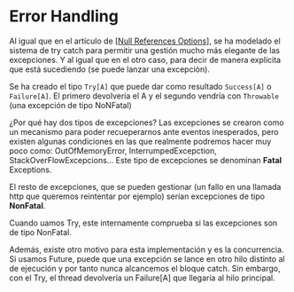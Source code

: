 # Error Handling

Al igual que en el artículo de [[Null References Options]], se ha modelado el sistema de try catch para permitir una gestión mucho más elegante de las excepciones. Y al igual que en el otro caso, para decir de manera explícita que está sucediendo (se puede lanzar una excepción).

Se ha creado el tipo `Try[A]` que puede dar como resultado `Success[A]` o `Failure[A]`. El primero devolvería el A y el segundo vendría con `Throwable` (una excepción de tipo NoNFatal)

¿Por qué hay dos tipos de excepciones? 
Las excepciones se crearon como un mecanismo para poder recueperarnos ante eventos inesperados, pero existen algunas condiciones en las que realmente podremos hacer muy poco como: OutOfMemoryError, InterrumpedExcepction, StackOverFlowExcepcions... Este tipo de excepciones se denominan **Fatal** Exceptions.

El resto de excepciones, que se pueden gestionar (un fallo en una llamada http que queremos reintentar por ejemplo) serían excepciones de tipo **NonFatal**. 

Cuando uamos Try, este internamente comprueba si las excepciones son de tipo NonFatal. 

Además, existe otro motivo para esta implementación y es la concurrencia. 
Si usamos Future, puede que una excepción se lance en otro hilo distinto al de ejecución y por tanto nunca alcancemos el bloque catch. Sin embargo, con el Try, el thread devolvería un Failure[A] que llegaría al hilo principal.


[//begin]: # "Autogenerated link references for markdown compatibility"
[Null References Options]: null-references-options "Null References - Options"
[//end]: # "Autogenerated link references"